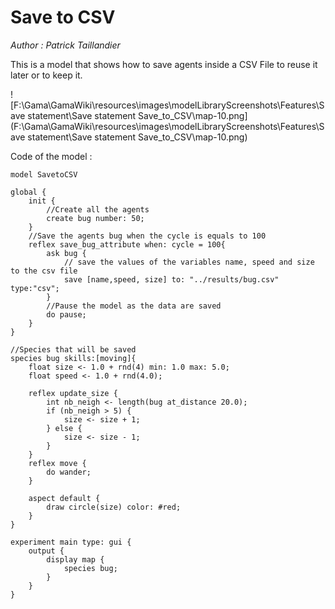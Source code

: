 [//]: # (keyword|statement_save)
[//]: # (keyword|concept_save_file)
[//]: # (keyword|concept_csv)
# Save to CSV


_Author : Patrick Taillandier_

This is a model that shows how to save agents inside a CSV File to reuse it later or to keep it.


![F:\Gama\GamaWiki\resources\images\modelLibraryScreenshots\Features\Save statement\Save statement Save_to_CSV\map-10.png](F:\Gama\GamaWiki\resources\images\modelLibraryScreenshots\Features\Save statement\Save statement Save_to_CSV\map-10.png)

Code of the model : 

```
model SavetoCSV

global {
	init {
		//Create all the agents
		create bug number: 50;
	}
	//Save the agents bug when the cycle is equals to 100
	reflex save_bug_attribute when: cycle = 100{
		ask bug {
			// save the values of the variables name, speed and size to the csv file
			save [name,speed, size] to: "../results/bug.csv" type:"csv";
		}
		//Pause the model as the data are saved
		do pause;
	}
}

//Species that will be saved
species bug skills:[moving]{
	float size <- 1.0 + rnd(4) min: 1.0 max: 5.0;
	float speed <- 1.0 + rnd(4.0);
	
	reflex update_size {
		int nb_neigh <- length(bug at_distance 20.0);
		if (nb_neigh > 5) {
			size <- size + 1;
		} else {
			size <- size - 1;
		}
	} 	
	reflex move {
		do wander;
	}
	
	aspect default {
		draw circle(size) color: #red;
	}
}

experiment main type: gui {
	output {
		display map {
			species bug;
		}
	}
}
```
